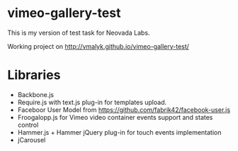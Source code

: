 vimeo-gallery-test
==================

This is my version of test task for Neovada Labs. 

Working project on http://vmalyk.github.io/vimeo-gallery-test/ 

Libraries
=================

*   Backbone.js
*   Require.js with text.js plug-in for templates upload.
*   Faceboor User Model from https://github.com/fabrik42/facebook-user.js
*   Froogalopp.js for Vimeo video container events support and states control
*   Hammer.js +  Hammer jQuery plug-in for touch events implementation
*   jCarousel 

